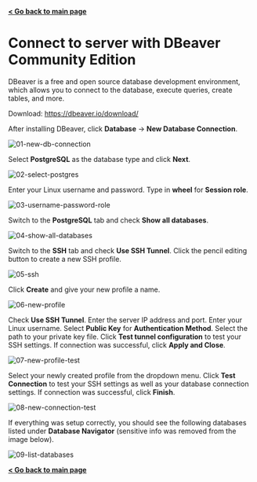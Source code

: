 **[< Go back to main page](../../../)**


# Connect to server with DBeaver Community Edition

DBeaver is a free and open source database development environment, which allows you to connect to the database, execute queries, create tables, and more.

Download: https://dbeaver.io/download/

After installing DBeaver, click **Database** -> **New Database Connection**.

![01-new-db-connection](images/01-new-db-connection.png)


Select **PostgreSQL** as the database type and click **Next**.

![02-select-postgres](images/02-select-postgres.png)

Enter your Linux username and password. Type in **wheel** for **Session role**.

![03-username-password-role](images/03-username-password-role.png)

Switch to the **PostgreSQL** tab and check **Show all databases**.

![04-show-all-databases](images/04-show-all-databases.png)

Switch to the **SSH** tab and check **Use SSH Tunnel**. Click the pencil editing button to create a new SSH profile.

![05-ssh](images/05-ssh.png)

Click **Create** and give your new profile a name.

![06-new-profile](images/06-new-profile.png)

Check **Use SSH Tunnel**. Enter the server IP address and port. Enter your Linux username. Select **Public Key** for **Authentication Method**. Select the path to your private key file. Click **Test tunnel configuration** to test your SSH settings. If connection was successful, click **Apply and Close**.

![07-new-profile-test](images/07-new-profile-test.png)

Select your newly created profile from the dropdown menu. Click **Test Connection** to test your SSH settings as well as your database connection settings. If connection was successful, click **Finish**.

![08-new-connection-test](images/08-new-connection-test.png)

If everything was setup correctly, you should see the following databases listed under **Database Navigator** (sensitive info was removed from the image below).

![09-list-databases](images/09-list-databases.png)

**[< Go back to main page](../../../)**
